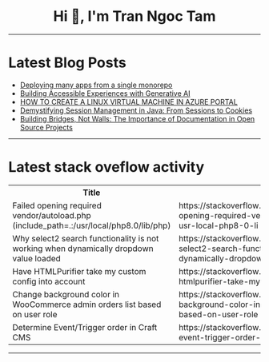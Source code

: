 <h1 align="center">Hi 👋, I'm Tran Ngoc Tam</h1>

---

# Latest Blog Posts 
<!-- BLOG-POST-LIST:START -->
- [Deploying many apps from a single monorepo](https://dev.to/jxd-dev/deploying-many-apps-from-a-single-monorepo-13cp)
- [Building Accessible Experiences with Generative AI](https://dev.to/yujofficial/building-accessible-experiences-with-generative-ai-nfb)
- [HOW TO CREATE A LINUX VIRTUAL MACHINE IN AZURE PORTAL](https://dev.to/bynta/how-to-create-a-linux-virtual-machine-in-azure-portal-48fa)
- [Demystifying Session Management in Java: From Sessions to Cookies](https://dev.to/vishalwaje/demystifying-session-management-in-java-from-sessions-to-cookies-5jf)
- [Building Bridges, Not Walls: The Importance of Documentation in Open Source Projects](https://dev.to/opensauced/building-bridges-not-walls-the-importance-of-documentation-in-open-source-projects-oaj)
<!-- BLOG-POST-LIST:END -->

---

# Latest stack oveflow activity
<table>
  <tr><th>Title</th><th>Link</th></tr>
  <!-- STACKOVERFLOW:START --><tr><td>Failed opening required vendor/autoload.php &lpar;include_path=.:/usr/local/php8.0/lib/php&rpar;</td><td>https://stackoverflow.com/questions/78408292/failed-opening-required-vendor-autoload-php-include-path-usr-local-php8-0-li</td></tr><tr><td>Why select2 search functionality is not working when dynamically dropdown value loaded</td><td>https://stackoverflow.com/questions/78408235/why-select2-search-functionality-is-not-working-when-dynamically-dropdown-value</td></tr><tr><td>Have HTMLPurifier take my custom config into account</td><td>https://stackoverflow.com/questions/78408027/have-htmlpurifier-take-my-custom-config-into-account</td></tr><tr><td>Change background color in WooCommerce admin orders list based on user role</td><td>https://stackoverflow.com/questions/78407938/change-background-color-in-woocommerce-admin-orders-list-based-on-user-role</td></tr><tr><td>Determine Event/Trigger order in Craft CMS</td><td>https://stackoverflow.com/questions/78407893/determine-event-trigger-order-in-craft-cms</td></tr><!-- STACKOVERFLOW:END -->
</table>

---


